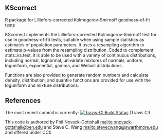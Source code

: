 ## KScorrect
R package for Lilliefors-corrected Kolmogorov-Smirnoff goodness-of-fit tests

KScorrect implements the Lilliefors-corrected Kolmogorov-Smirnoff test for use in goodness-of-fit tests, suitable when using sample statistics as estimates of population parameters. It uses a resampling algorithm to estimate p-values from the resampling distribution. Coded to complement stats::ks.test, it is able to be used with a variety of continuous distributions, including normal, lognormal, univariate mixtures of normals, uniform, loguniform, exponential, gamma, and Weibull distributions.

Functions are also provided to generate random numbers and calculate density, distribution, and quantile functions are provided for use with the loguniform and mixture distributions.

## References

The most recent commit is currently: [![Travis-CI Build Status](https://travis-ci.org/pnovack-gottshall/KScorrect.svg?branch=master)](https://travis-ci.org/pnovack-gottshall/KScorrect) (Travis CI)

This code is authored by Phil Novack-Gottshall <mailto:pnovack-gottshall@ben.edu> and Steve C. Wang <mailto:stevecwang@swarthmore.edu> and offered under CC0.
